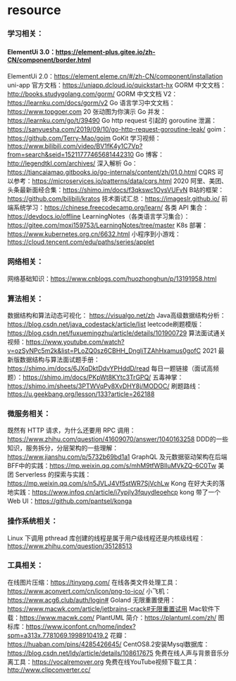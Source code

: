 # resource

### 学习相关：
#### ElementUi 3.0：https://element-plus.gitee.io/zh-CN/component/border.html
ElementUi 2.0：https://element.eleme.cn/#/zh-CN/component/installation
uni-app 官方文档：https://uniapp.dcloud.io/quickstart-hx
GORM 中文文档：http://books.studygolang.com/gorm/
GORM 中文文档 V2：https://learnku.com/docs/gorm/v2
Go 语言学习中文文档：https://www.topgoer.com
20 张动图为你演示 Go 并发：https://learnku.com/go/t/39490
Go http request 引起的 goroutine 泄漏：https://sanyuesha.com/2019/09/10/go-http-request-goroutine-leak/
goim：https://github.com/Terry-Mao/goim
GoKit 学习视频：https://www.bilibili.com/video/BV1fK4y1C7Vp?from=search&seid=15211777465681442310
Go 博客：http://legendtkl.com/archives/
深入解析 Go：https://tiancaiamao.gitbooks.io/go-internals/content/zh/01.0.html
CQRS 可以参考：https://microservices.io/patterns/data/cqrs.html
2020 阿里、美团、头条最新面经合集：https://shimo.im/docs/f3qkswc1OysVUFvN
B站的框架：https://github.com/bilibili/kratos
技术面试汇总：https://imageslr.github.io/
前端系统学习：https://chinese.freecodecamp.org/learn/
各类 API 集合：https://devdocs.io/offline
LearningNotes（各类语言学习集合）：https://gitee.com/moxi159753/LearningNotes/tree/master
K8s 部署：https://www.kubernetes.org.cn/6632.html
小程序到小游戏：https://cloud.tencent.com/edu/paths/series/applet

### 网络相关：
网络基础知识：https://www.cnblogs.com/huozhonghun/p/13191958.html

### 算法相关：
数据结构和算法动态可视化： https://visualgo.net/zh
Java高级数据结构分析：https://blog.csdn.net/java_codestack/article/list
leetcode刷题模版：https://blog.csdn.net/fuxuemingzhu/article/details/101900729
算法面试通关视频：https://www.youtube.com/watch?v=ozSyNPc5m2k&list=PLoZQ0sz6CBHH_DngliTZAhHxamus0gofC
2021 最新版数据结构与算法面试题手册：https://shimo.im/docs/6JXqDktDdvYPHddD/read
每日一题链接（面试高频题）：https://shimo.im/docs/PKpWt8KYtc3TrGPQ/
五毒神掌：https://shimo.im/sheets/3PTWVqPy8XvDHY8j/MODOC/
刷题路线：https://u.geekbang.org/lesson/133?article=262188

### 微服务相关：
既然有 HTTP 请求，为什么还要用 RPC 调用：https://www.zhihu.com/question/41609070/answer/1040163258
DDD的一些知识，服务拆分，分层架构的一些理解：https://www.jianshu.com/p/5732b69bd1a1
GraphQL 及元数据驱动架构在后端BFF中的实践：https://mp.weixin.qq.com/s/mhM9tfWBlIuMVkZQ-6C0Tw
美团 Serverless 的探索与实践：https://mp.weixin.qq.com/s/n5JVLJ4Vf5stWR7SjVchLw
Kong 在好大夫的落地实践：https://www.infoq.cn/article/i7ypjly3fquydleoehcp
kong 带了一个Web UI：https://github.com/pantsel/konga

### 操作系统相关：
Linux 下调用 pthread 库创建的线程是属于用户级线程还是内核级线程：https://www.zhihu.com/question/35128513

### 工具相关：
在线图片压缩：https://tinypng.com/
在线各类文件处理工具：https://www.aconvert.com/cn/icon/png-to-ico/
小飞机：https://www.acg6.club/auth/login#
Goland 无限重置使用：https://www.macwk.com/article/jetbrains-crack#无限重置试用
Mac软件下载：https://www.macwk.com/
PlantUML 简介：https://plantuml.com/zh/
图标库：https://www.iconfont.cn/home/index?spm=a313x.7781069.1998910419.2
花瓣：https://huaban.com/pins/4285426645/
CentOS8.2安装Mysql数据库：https://blog.csdn.net/ldy/article/details/108617675
免费在线人声与背景音乐分离工具：https://vocalremover.org
免费在线YouTube视频下载工具：http://www.clipconverter.cc/
